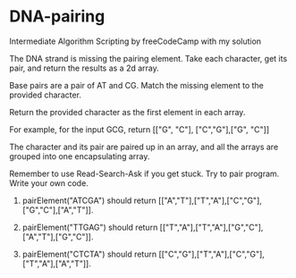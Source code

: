 # DNA-pairing
Intermediate Algorithm Scripting by freeCodeCamp with my solution

The DNA strand is missing the pairing element. Take each character, get its pair, and return the results as a 2d array.

Base pairs are a pair of AT and CG. Match the missing element to the provided character.

Return the provided character as the first element in each array.

For example, for the input GCG, return [["G", "C"], ["C","G"],["G", "C"]]

The character and its pair are paired up in an array, and all the arrays are grouped into one encapsulating array.

Remember to use Read-Search-Ask if you get stuck. Try to pair program. Write your own code.



1. pairElement("ATCGA") should return [["A","T"],["T","A"],["C","G"],["G","C"],["A","T"]].

2. pairElement("TTGAG") should return [["T","A"],["T","A"],["G","C"],["A","T"],["G","C"]].

3. pairElement("CTCTA") should return [["C","G"],["T","A"],["C","G"],["T","A"],["A","T"]].
